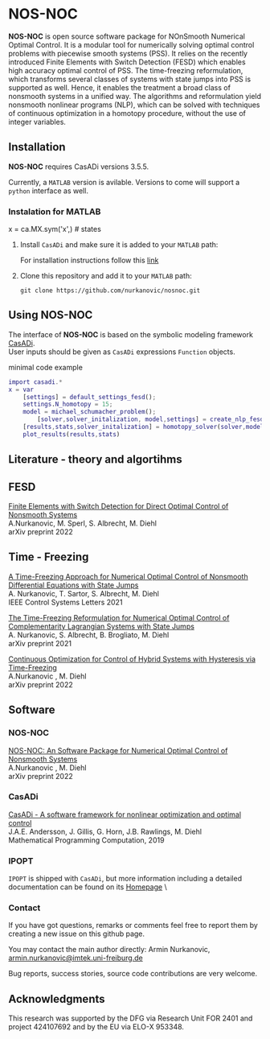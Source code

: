 # NOS-NOC
**NOS-NOC** is open source software package for NOnSmooth Numerical Optimal Control.
It is a modular tool for numerically solving optimal control problems with piecewise smooth systems (PSS). It relies on the recently introduced Finite Elements with Switch Detection (FESD) which enables high accuracy optimal control of PSS. The time-freezing reformulation, which transforms several classes of systems with state jumps into PSS is supported as well. 
Hence, it enables the treatment a broad class of nonsmooth systems in a unified way. The algorithms and reformulation yield nonsmooth nonlinear programs (NLP), which can be solved with techniques of continuous optimization in a homotopy procedure, without the use of integer variables.

## Installation

**NOS-NOC** requires CasADi versions 3.5.5.

Currently, a `MATLAB` version is avilable. Versions to come will support a `python` interface as well.
### Instalation for MATLAB


x = ca.MX.sym('x',<insert state dimension>) # states

1.  Install  `CasADi` and make sure it is added to your `MATLAB` path:

     For installation instructions follow this [link](https://web.casadi.org/get/)
   
    
2.   Clone this repository and add it to your `MATLAB` path:

     ```
     git clone https://github.com/nurkanovic/nosnoc.git
     ```
	 
	 
## Using NOS-NOC

The interface of **NOS-NOC** is based on the symbolic modeling framework [CasADi](https://web.casadi.org/).  
User inputs should be given as `CasADi` expressions `Function` objects.	 

minimal code example
```matlab
import casadi.* 
x = var
	[settings] = default_settings_fesd();  	
	settings.N_homotopy = 15;
	model = michael_schumacher_problem();
		[solver,solver_initalization, model,settings] = create_nlp_fesd(model,settings);
	[results,stats,solver_initalization] = homotopy_solver(solver,model,settings,solver_initalization);
	plot_results(results,stats)
````

## Literature - theory and algortihms

## FESD
[Finite Elements with Switch Detection for Direct Optimal Control of Nonsmooth Systems](https://github.com/nurkanovic/nosnoc) \
A.Nurkanovic, M. Sperl, S. Albrecht, M. Diehl \
arXiv preprint 2022

## Time - Freezing
[A Time-Freezing Approach for Numerical Optimal Control of Nonsmooth Differential Equations with State Jumps](https://cdn.syscop.de/publications/Nurkanovic2021.pdf) \
A. Nurkanovic, T. Sartor, S. Albrecht, M. Diehl \
IEEE Control Systems Letters 2021

[The Time-Freezing Reformulation for Numerical Optimal Control of Complementarity Lagrangian Systems with State Jumps](https://cdn.syscop.de/publications/Nurkanovic2021a.pdf) \
A. Nurkanovic, S. Albrecht, B. Brogliato, M. Diehl \
arXiv preprint 2021

[Continuous Optimization for Control of Hybrid Systems with Hysteresis via Time-Freezing](https://github.com/nurkanovic/nosnoc) \
A.Nurkanovic , M. Diehl \
arXiv preprint 2022


## Software

### NOS-NOC

[NOS-NOC: An Software Package for Numerical Optimal Control of Nonsmooth Systems](https://github.com/nurkanovic/nosnoc) \
A.Nurkanovic , M. Diehl \
arXiv preprint 2022



### CasADi

[CasADi - A software framework for nonlinear optimization and optimal control](https://cdn.syscop.de/publications/Andersson2019.pdf) \
J.A.E. Andersson, J. Gillis, G. Horn, J.B. Rawlings, M. Diehl \
Mathematical Programming Computation, 2019

### IPOPT

`IPOPT` is shipped with `CasADi`, but more information including a detailed documentation can be found on its [Homepage](https://coin-or.github.io/Ipopt/ ) \

### Contact

If you have got questions, remarks or comments feel free to report them by creating a new issue on this github page.

You may contact the main author directly: Armin Nurkanovic, [armin.nurkanovic@imtek.uni-freiburg.de](mailto:armin.nurkanovic@imtek.uni-freiburg.de)

Bug reports, success stories, source code contributions are very welcome.

## Acknowledgments

This research was supported by the DFG via Research Unit FOR 2401 and project 424107692 and by the EU via ELO-X 953348. 

